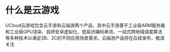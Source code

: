 <!--概览段落-->
# 什么是云游戏



UCloud云游戏包含云手游和云端游两个产品，其中云手游基于工业级ARM服务器和工业级GPU渲染、自研安卓虚拟化、低延迟编码串流、一站式跨地域调度算法等多种技术以满足2B、2C的不同应用场景需求。云端游产品将在后续发布，敬请关注


  
